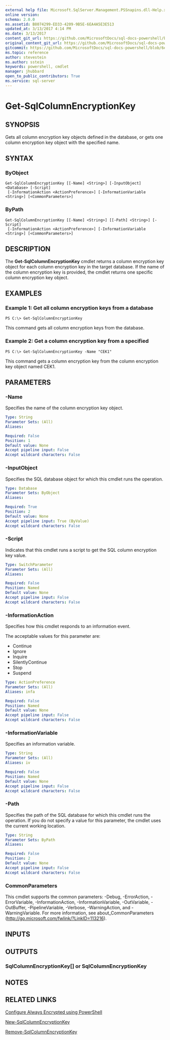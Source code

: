 ```yaml
---
external help file: Microsoft.SqlServer.Management.PSSnapins.dll-Help.xml
online version: 
schema: 2.0.0
ms.assetid: B8074299-ED33-4209-9B5E-6EA4A5E3E513
updated_at: 3/13/2017 4:14 PM
ms.date: 3/13/2017
content_git_url: https://github.com/MicrosoftDocs/sql-docs-powershell/blob/live/sqlserver-cmdlets/sqlserver/vlatest/Get-SqlColumnEncryptionKey.md
original_content_git_url: https://github.com/MicrosoftDocs/sql-docs-powershell/blob/live/sqlserver-cmdlets/sqlserver/vlatest/Get-SqlColumnEncryptionKey.md
gitcommit: https://github.com/MicrosoftDocs/sql-docs-powershell/blob/6eefe64a0ce19459190f09768267a4c79f9a6af9/sqlserver-cmdlets/sqlserver/vlatest/Get-SqlColumnEncryptionKey.md
ms.topic: reference
author: stevestein
ms.author: sstein
keywords: powershell, cmdlet
manager: jhubbard
open_to_public_contributors: True
ms.service: sql-server
---
```


# Get-SqlColumnEncryptionKey

## SYNOPSIS
Gets all column encryption key objects defined in the database, or gets one column encryption key object with the specified name.

## SYNTAX

### ByObject
```
Get-SqlColumnEncryptionKey [[-Name] <String>] [-InputObject] <Database> [-Script]
 [-InformationAction <ActionPreference>] [-InformationVariable <String>] [<CommonParameters>]
```

### ByPath
```
Get-SqlColumnEncryptionKey [[-Name] <String>] [[-Path] <String>] [-Script]
 [-InformationAction <ActionPreference>] [-InformationVariable <String>] [<CommonParameters>]
```

## DESCRIPTION
The **Get-SqlColumnEncryptionKey** cmdlet returns a column encryption key object for each column encryption key in the target database.
If the name of the column encryption key is provided, the cmdlet returns one specific column encryption key object.

## EXAMPLES

### Example 1: Get all column encryption keys from a database
```
PS C:\> Get-SqlColumnEncryptionKey
```

This command gets all column encryption keys from the database.

### Example 2: Get a column encryption key from a specified
```
PS C:\> Get-SqlColumnEncryptionKey -Name "CEK1"
```

This command gets a column encryption key from the column encryption key object named CEK1.

## PARAMETERS

### -Name
Specifies the name of the column encryption key object.

```yaml
Type: String
Parameter Sets: (All)
Aliases: 

Required: False
Position: 1
Default value: None
Accept pipeline input: False
Accept wildcard characters: False
```

### -InputObject
Specifies the SQL database object for which this cmdlet runs the operation.

```yaml
Type: Database
Parameter Sets: ByObject
Aliases: 

Required: True
Position: 2
Default value: None
Accept pipeline input: True (ByValue)
Accept wildcard characters: False
```

### -Script
Indicates that this cmdlet runs a script to get the SQL column encryption key value.

```yaml
Type: SwitchParameter
Parameter Sets: (All)
Aliases: 

Required: False
Position: Named
Default value: None
Accept pipeline input: False
Accept wildcard characters: False
```

### -InformationAction
Specifies how this cmdlet responds to an information event.

The acceptable values for this parameter are:

- Continue
- Ignore
- Inquire
- SilentlyContinue
- Stop
- Suspend

```yaml
Type: ActionPreference
Parameter Sets: (All)
Aliases: infa

Required: False
Position: Named
Default value: None
Accept pipeline input: False
Accept wildcard characters: False
```

### -InformationVariable
Specifies an information variable.

```yaml
Type: String
Parameter Sets: (All)
Aliases: iv

Required: False
Position: Named
Default value: None
Accept pipeline input: False
Accept wildcard characters: False
```

### -Path
Specifies the path of the SQL database for which this cmdlet runs the operation.
If you do not specify a value for this parameter, the cmdlet uses the current working location.

```yaml
Type: String
Parameter Sets: ByPath
Aliases: 

Required: False
Position: 2
Default value: None
Accept pipeline input: False
Accept wildcard characters: False
```

### CommonParameters
This cmdlet supports the common parameters: -Debug, -ErrorAction, -ErrorVariable, -InformationAction, -InformationVariable, -OutVariable, -OutBuffer, -PipelineVariable, -Verbose, -WarningAction, and -WarningVariable. For more information, see about_CommonParameters (http://go.microsoft.com/fwlink/?LinkID=113216).

## INPUTS

## OUTPUTS

### SqlColumnEncryptionKey[] or SqlColumnEncryptionKey

## NOTES

## RELATED LINKS

[Configure Always Encrypted using PowerShell](https://msdn.microsoft.com/library/mt755926.aspx)

[New-SqlColumnEncryptionKey](xref:sqlserver/vlatest/New-SqlColumnEncryptionKey.md)

[Remove-SqlColumnEncryptionKey](xref:sqlserver/vlatest/Remove-SqlColumnEncryptionKey.md)
